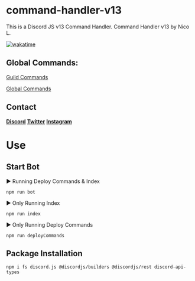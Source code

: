 # command-handler-v13
This is a Discord JS v13 Command Handler.
Command Handler v13
by Nico L.

[![wakatime](https://wakatime.com/badge/github/nilasystem/command-handler-v13.svg)](https://wakatime.com/badge/github/nilasystem/command-handler-v13)

## Global Commands:
[Guild Commands](https://github.com/nilasystem/command-handler-v13/releases/tag/v0.1.0)

[Global Commands](https://github.com/nilasystem/command-handler-v13/releases/tag/v0.2.0)

## Contact
**[Discord](https://discord.gg/sJyV76utga)**
**[Twitter](https://twitter.com/@nilasystemtweet)**
**[Instagram](https://instagram.com/nla.insta)**


# Use 


## Start Bot 
▶ Running Deploy Commands & Index 
```
npm run bot
``` 



▶ Only Running Index
```
npm run index
``` 



▶ Only Running Deploy Commands
```
npm run deployCommands
``` 


## Package Installation
```
npm i fs discord.js @discordjs/builders @discordjs/rest discord-api-types
```
